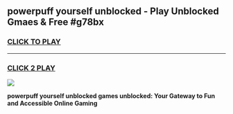 
## powerpuff yourself unblocked - Play Unblocked Gmaes & Free #g78bx
<h3>
<a href="https://news.freeplayer.one?title=powerpuff_yourself_unblocked&ref=24F">CLICK TO PLAY</a></h3>
<hr>

<h3>
<a href="https://news.freeplayer.one?title=powerpuff_yourself_unblocked&ref=24F">CLICK 2 PLAY</a>
  
</h3>

<a href="https://news.freeplayer.one?title=powerpuff_yourself_unblocked&ref=24F/"><img src="https://clearcache.store/games.png"></a>


**powerpuff yourself unblocked games unblocked: Your Gateway to Fun and Accessible Online Gaming**
